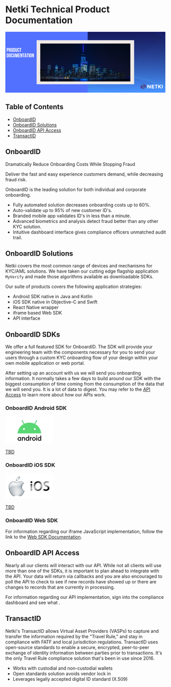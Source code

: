 # Netki Technical Product Documentation

<img src="./images/prod_docs.png" alt="Netki Product Documentation" width="500" />

## Table of Contents

- [OnboardID](#onboardid)
- [OnboardID Solutions](#onboardid-solutions)
- [OnboardID API Access](#onboardid-api-access)
- [TransactID](#transactid)


## OnboardID

Dramatically Reduce Onboarding Costs While Stopping Fraud

Deliver the fast and easy experience customers demand, while decreasing fraud risk.

OnboardID is the leading solution for both individual and corporate onboarding.

- Fully automated solution decreases onboarding costs up to 60%.
- Auto-validate up to 95% of new customer ID's.
- Branded mobile app validates ID's in less than a minute.
- Advanced biometrics and analysis detect fraud better than any other KYC solution.
- Intuitive dashboard interface gives compliance officers unmatched audit trail.

## OnboardID Solutions

Netki covers the most common range of devices and mechanisms for KYC/AML solutions. We have taken our cutting edge flagship application `MyVerify` and made those algorithms available as downloadable SDKs.


Our suite of products covers the following application strategies:

- Android SDK native in Java and Kotlin
- iOS SDK native in Objective-C and Swift
- React Native wrapper
- iframe based Web SDK
- API interface

## OnboardID SDKs

We offer a full featured SDK for OnboardID.  The SDK will provide your engineering team with the components necessary for you to send your users through a custom KYC onboarding flow of your design within your own mobile application or web portal.

After setting up an account with us we will send you onboarding information. It normally takes a few days to build around our SDK with the biggest consumption of time coming from the consumption of the data that we will send you. It is a lot of data to digest.  You may refer to the [API Access](#onboardid-api-access) to learn more about how our APIs work.

### OnboardID Android SDK


<img src="./images/android.jpg" alt="Android SDK Integration" width="150" />

[TBD](#)

### OnboardID iOS SDK

<img src="./images/ios.png" alt="iOS SDK Integration" width="150" />

[TBD](#)

### OnboardID Web SDK

For information regarding our iframe JavaScript implementation, follow the link to the [Web SDK Documentation](./web_sdk.md).


## OnboardID API Access

Nearly all our clients will interact with our API.  While not all clients will use more than one of the SDKs, it is important to plan ahead to integrate with the API.  Your data will return via callbacks and you are also encouraged to poll the API to check to see if new records have showed up or there are changes to records that are currently in processing.  



For information regarding our API implementation, sign into the compliance dashboard and see what .


## TransactID


Netki's TransactID allows Virtual Asset Providers (VASPs) to capture and transfer the information required by the "Travel Rule," and stay in compliance with FATF and local jurisdiction regulations.  TransactID uses open-source standards to enable a secure, encrypted, peer-to-peer exchange of identity information between parties prior to transactions.  It's the only Travel Rule compliance solution that's been in use since 2016.

- Works with custodial and non-custodial wallets
- Open standards solution avoids vendor lock in
- Leverages legally accepted digital ID standard (X.509)
